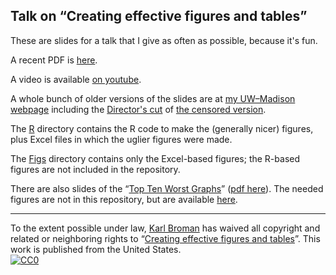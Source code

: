 ## Talk on &ldquo;Creating effective figures and tables&rdquo;

These are slides for a talk that I give as often as possible, because
it's fun.

A recent PDF is
[here](https://www.biostat.wisc.edu/~kbroman/presentations/graphs2018.pdf).

A video is available [on youtube](https://youtu.be/Ssso_5X1UPs).

A whole bunch of older versions of the slides are at
[my UW&ndash;Madison webpage](https://kbroman.org/talks.html)
including the
[Director's cut](https://www.biostat.wisc.edu/~kbroman/presentations/graphs_mac.ppt)
of
[the censored version](https://kbroman.wordpress.com/2012/11/21/the-hopkins-sph-logo-part-2/).

The [R](https://github.com/kbroman/Talk_Graphs/tree/master/R)
directory contains the R code to make the (generally nicer) figures,
plus Excel files in which the uglier figures were made.

The [Figs](https://github.com/kbroman/Talk_Graphs/tree/master/Figs)
directory contains only the Excel-based figures; the R-based figures
are not included in the repository.

There are also slides of the
&ldquo;[Top Ten Worst Graphs](https://www.biostat.wisc.edu/~kbroman/topten_worstgraphs)&rdquo;
([pdf here](https://www.biostat.wisc.edu/~kbroman/presentations/topten.pdf)).
The needed figures are not in this repository, but are available
[here](https://www.biostat.wisc.edu/~kbroman/topten_worstgraphs/TopTenWorstGraphs.zip).

---

To the extent possible under law,
[Karl Broman](https://github.com/kbroman)
has waived all copyright and related or neighboring rights to
&ldquo;[Creating effective figures and tables](https://github.com/kbroman/Talk_Graphs)&rdquo;.
This work is published from the United States.
<br/>
[![CC0](https://i.creativecommons.org/p/zero/1.0/88x31.png)](https://creativecommons.org/publicdomain/zero/1.0/)

